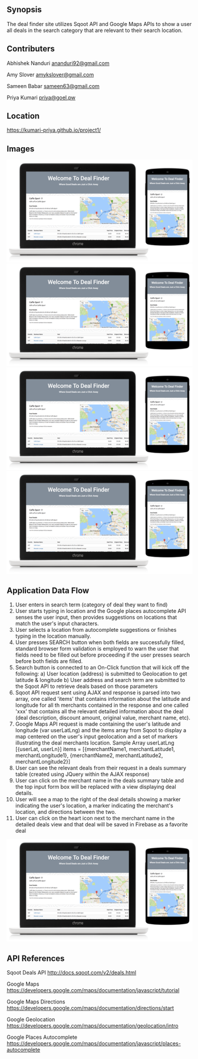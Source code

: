 Synopsis
---
The deal finder site utilizes Sqoot API and Google Maps APIs to show a user all deals in the search category that are relevant to their search location.

Contributers
---
Abhishek Nanduri
ananduri92@gmail.com

Amy Slover
amykslover@gmail.com

Sameen Babar
sameen63@gmail.com

Priya Kumari
priya@goel.pw


Location
---
https://kumari-priya.github.io/project1/

Images
---
![Alt text](/assets/img/DealFinder_Responsive.png?raw=true "Home Screen")
![Alt text](/assets/img/DealFinder_Responsive.png?raw=true "Autocomplete")
![Alt text](/assets/img/DealFinder_Responsive.png?raw=true "Main Deals Table")
![Alt text](/assets/img/DealFinder_Responsive.png?raw=true "Deals Detailed Table")

Application Data Flow
---
1. User enters in search term (category of deal they want to find)
2. User starts typing in location and the Google places autocomplete API senses the user input, then provides suggestions on locations that match the user's input characters.
3. User selects a location from autocomplete suggestions or finishes typing in the location manually.
4. User presses SEARCH button when both fields are successfully filled, standard browser form validation is employed to warn the user that fields need to be filled out before proceeding if the user presses search before both fields are filled.
4. Search button is connected to an On-Click function that will kick off the following:
    a) User location (address) is submitted to Geolocation to get latitude & longitude
    b) User address and search term are submitted to the Sqoot API to retrieve deals based on those parameters
5. Sqoot API request sent using AJAX and response is parsed into two array, one called 'items' that contains information about the latitude and longitude for all th merchants contained in the response and one called 'xxx' that contains all the relevant detailed information about the deal (deal description, discount amount, original value, merchant name, etc).
6. Google Maps API request is made containing the user's latitude and longitude (var userLatLng) and the items array from Sqoot to display a map centered on the user's input geolocation and a set of markers illustrating the deal merchants location.
    Sample Array
    userLatLng [{userLat, userLn}]
    items = [{merchantName1, merchantLatitude1, merchantLongitude1}, {merchantName2, merchantLatitude2, merchantLongitude2}]
7. User can see the relevant deals from their request in a deals summary table (created using JQuery within the AJAX response)
8. User can click on the merchant name in the deals summary table and the top input form box will be replaced with a view displaying deal details.
9. User will see a map to the right of the deal details showing a marker indicating the user's location, a marker indicating the merchant's location, and directions between the two.
10. User can click on the heart icon next to the merchant name in the detailed deals view and that deal will be saved in Firebase as a favorite deal


![Alt text](/assets/img/DealFinder_Responsive.png?raw=true "Responsive")


API References
---

Sqoot Deals API
http://docs.sqoot.com/v2/deals.html

Google Maps
https://developers.google.com/maps/documentation/javascript/tutorial

Google Maps Directions
https://developers.google.com/maps/documentation/directions/start

Google Geolocation
https://developers.google.com/maps/documentation/geolocation/intro

Google Places Autocomplete
https://developers.google.com/maps/documentation/javascript/places-autocomplete


